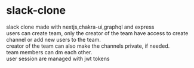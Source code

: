 # slack-clone
slack clone made with nextjs,chakra-ui,graphql and express <br />
users can create team, only the creator of the team have access to create channel or add new users to the team. <br />
creator of the team can also make the channels private, if needed. <br />
team members can dm each other. <br />
user session are managed with jwt tokens
